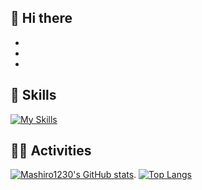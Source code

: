 ## 👋 Hi there 
- 
-
-

## 🌱 Skills 
[![My Skills](https://skillicons.dev/icons?i=js,ts,html,css,tailwind,react,nextjs,express,docker,figma,mysql,postgres,prisma,firebase,flutter,github,postman,vscode,ai,ps,pr,xd)](https://skillicons.dev)

## 🏃‍♀️ Activities
[![Mashiro1230's GitHub stats](https://github-readme-stats.vercel.app/api?username=Mashiro1230)](https://github.com/Mashiro1230/github-readme-stats).
[![Top Langs](https://github-readme-stats.vercel.app/api/top-langs/?username=Mashiro1230&layout=compact)](https://github.com/Mashiro1230/github-readme-stats)
<!--
**Mashiro1230/Mashiro1230** is a ✨ _special_ ✨ repository because its `README.md` (this file) appears on your GitHub profile.

Here are some ideas to get you started:

- 🔭 I’m currently working on ...
- 🌱 I’m currently learning ...
- 👯 I’m looking to collaborate on ...
- 🤔 I’m looking for help with ...
- 💬 Ask me about ...
- 📫 How to reach me: ...
- 😄 Pronouns: ...
- ⚡ Fun fact: ..
-->
